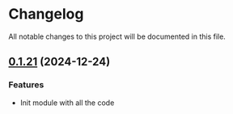 # Changelog

All notable changes to this project will be documented in this file.

## [0.1.21]() (2024-12-24)

### Features

* Init module with all the code
